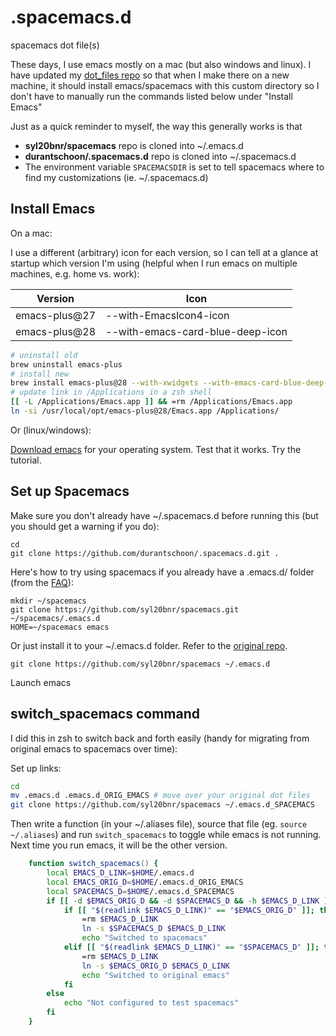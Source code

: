 # .spacemacs.d
spacemacs dot file(s)

These days, I use emacs mostly on a mac (but also windows and linux). I have updated my [dot_files repo](https://github.com/durantschoon/dot_files/) so that when I make there on a new machine, it should install emacs/spacemacs with this custom directory so I don't have to manually run the commands listed below under "Install Emacs"

Just as a quick reminder to myself, the way this generally works is that

* **syl20bnr/spacemacs** repo is cloned into ~/.emacs.d
* **durantschoon/.spacemacs.d** repo is cloned into ~/.spacemacs.d
* The environment variable `SPACEMACSDIR` is set to tell spacemacs where to find my customizations (ie. ~/.spacemacs.d)

## Install Emacs

On a mac:

I use a different (arbitrary) icon for each version, so I can tell at a glance
at startup which version I'm using (helpful when I run emacs on multiple
machines, e.g. home vs. work):

| Version       | Icon                             |
|---------------|----------------------------------|
| emacs-plus@27 | --with-EmacsIcon4-icon           |
| emacs-plus@28 | --with-emacs-card-blue-deep-icon |

```zsh
# uninstall old
brew uninstall emacs-plus
# install new
brew install emacs-plus@28 --with-xwidgets --with-emacs-card-blue-deep-icon
# update link in /Applications in a zsh shell
[[ -L /Applications/Emacs.app ]] && =rm /Applications/Emacs.app
ln -si /usr/local/opt/emacs-plus@28/Emacs.app /Applications/
```

Or (linux/windows):

[Download emacs](https://www.gnu.org/software/emacs/download.html) for your operating system. Test that it works. Try the tutorial.

## Set up Spacemacs

Make sure you don't already have ~/.spacemacs.d before running this (but you should get a warning if you do):

```
cd
git clone https://github.com/durantschoon/.spacemacs.d.git .
```

Here's how to try using spacemacs if you already have a .emacs.d/ folder (from the [FAQ](https://github.com/syl20bnr/spacemacs/blob/develop/doc/FAQ.org#try-spacemacs-without-modifying-my-existing-emacs-configuration)):

```
mkdir ~/spacemacs
git clone https://github.com/syl20bnr/spacemacs.git ~/spacemacs/.emacs.d
HOME=~/spacemacs emacs
```

Or just install it to your ~/.emacs.d folder. Refer to the [original repo](https://github.com/syl20bnr/spacemacs).

```
git clone https://github.com/syl20bnr/spacemacs ~/.emacs.d
```

Launch emacs

## switch_spacemacs command

I did this in zsh to switch back and forth easily (handy for migrating from original emacs to spacemacs over time):

Set up links:

```zsh
cd
mv .emacs.d .emacs.d_ORIG_EMACS # move over your original dot files
git clone https://github.com/syl20bnr/spacemacs ~/.emacs.d_SPACEMACS
```

Then write a function (in your ~/.aliases file), source that file (eg. `source ~/.aliases`) and run `switch_spacemacs` to toggle while emacs is not running. Next time you run emacs, it will be the other version.

```zsh
    function switch_spacemacs() {
        local EMACS_D_LINK=$HOME/.emacs.d
        local EMACS_ORIG_D=$HOME/.emacs.d_ORIG_EMACS
        local SPACEMACS_D=$HOME/.emacs.d_SPACEMACS
        if [[ -d $EMACS_ORIG_D && -d $SPACEMACS_D && -h $EMACS_D_LINK ]]; then
            if [[ "$(readlink $EMACS_D_LINK)" == "$EMACS_ORIG_D" ]]; then
                =rm $EMACS_D_LINK
                ln -s $SPACEMACS_D $EMACS_D_LINK
                echo "Switched to spacemacs"
            elif [[ "$(readlink $EMACS_D_LINK)" == "$SPACEMACS_D" ]]; then
                =rm $EMACS_D_LINK
                ln -s $EMACS_ORIG_D $EMACS_D_LINK
                echo "Switched to original emacs"
            fi
        else
            echo "Not configured to test spacemacs"
        fi
    }
```
